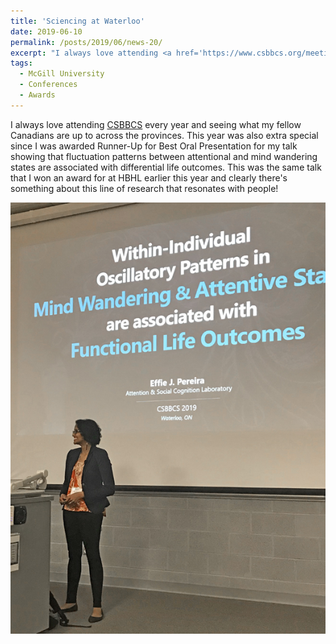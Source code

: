 ```yaml
---
title: 'Sciencing at Waterloo'
date: 2019-06-10
permalink: /posts/2019/06/news-20/
excerpt: "I always love attending <a href='https://www.csbbcs.org/meetings-1' target='_blank'>CSBBCS</a> every year and seeing what my fellow Canadians are up to across the provinces. This year was also extra special since I was awarded Runner-Up for Best Oral Presentation for my talk showing that fluctuation patterns between attentional and mind wandering states are associated with differential life outcomes. This was the same talk that I won an award for at HBHL earlier this year and clearly there's something about this line of research that resonates with people!<br><br><img src='/images/posts/2019_06_CSBBCS.jpg'><br><br>"
tags:
  - McGill University
  - Conferences
  - Awards
---
```


I always love attending [CSBBCS](https://www.csbbcs.org/meetings-1) every year and seeing what my fellow Canadians are up to across the provinces. This year was also extra special since I was awarded Runner-Up for Best Oral Presentation for my talk showing that fluctuation patterns between attentional and mind wandering states are associated with differential life outcomes. This was the same talk that I won an award for at HBHL earlier this year and clearly there's something about this line of research that resonates with people!

![internal](/images/posts/2019_06_CSBBCS.jpg)
